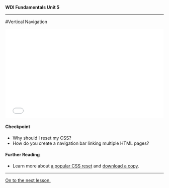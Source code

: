 
**WDI Fundamentals Unit 5**

---
#Vertical Navigation

<div class="wistia_responsive_padding" style="padding:56.25% 0 0 0;position:relative;"><div class="wistia_responsive_wrapper" style="height:100%;left:0;position:absolute;top:0;width:100%;"><iframe src="//fast.wistia.net/embed/iframe/5nduzkgwav?seo=false&videoFoam=true" allowtransparency="true" frameborder="0" scrolling="no" class="wistia_embed" name="wistia_embed" allowfullscreen mozallowfullscreen webkitallowfullscreen oallowfullscreen msallowfullscreen width="100%" height="100%"></iframe></div></div>
<script src="//fast.wistia.net/assets/external/E-v1.js" async></script>


#### Checkpoint

* Why should I reset my CSS?
* How do you create a navigation bar linking multiple HTML pages?


#### Further Reading

* Learn more about [a popular CSS reset](http://meyerweb.com/eric/tools/css/reset/) and [download a copy](http://meyerweb.com/eric/tools/css/reset/reset.css).

---

[On to the next lesson.](04_lesson.md)
